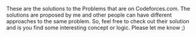 These are the solutions to the Problems that are on Codeforces.com. The solutions are proposed by me and other people can have different approaches to the same problem. So, feel free to check out their solution and is you find some interesting concept or logic. Please let me know ;)
